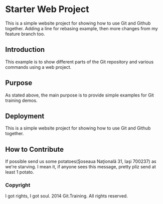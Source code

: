 # Starter Web Project
This is a simple website project for showing how to use Git and Github together.
Adding a line for rebasing example, then more changes from my feature branch too.

## Introduction
This example is to show different parts of the Git repository and various commands using a web project.

## Purpose
As stated above, the main purpose is to provide simple examples for Git training demos.

## Deployment
This is a simple website project for showing how to use Git and Github together.

## How to Contribute
If possible send us some potatoes(Şoseaua Naţională 31, Iaşi 700237) as we're starving. 
I mean it, if anyone sees this message, pretty pliz send at least 1 potato.

### Copyright
I got rights, I got soul.
2014 Git.Training. All rights reserved.